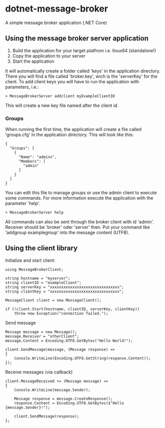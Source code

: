 # dotnet-message-broker
A simple message broker application (.NET Core)

## Using the message broker server application
1. Build the application for your target platfrom i.e. linux64 (standalone!)
2. Copy the application to your server
3. Start the application

It will automatically create a folder called 'keys' in the application directory.
There you will find a file called 'broker.key', wich is the 'serverKey' for the client.
To add client keys you will have to run the application with parameters, i.e.:
```
> MessageBrokerServer addclient myExampleClientID
```
This will create a new key file named after the client id.

### Groups
When running the first time, the application will create a file called 'groups.cfg' in the application directory.
This will look like this:

```
{
  "Groups": [
    {
      "Name": "admins",
      "Members": [
        "admin"
      ]
    }
  ]
}
```

You can edit this file to manage groups or use the admin client to execute some commands.
For more information execute the application with the parameter 'help'.

```
> MessageBrokerServer help
```
All commands can also be sent through the broker client with id 'admin'.
Receiver should be 'broker' oder 'server' then.
Put your command like 'addgroup examplegroup' into the message content (UTF8).

## Using the client library

Initialize and start client:
```
using MessageBrokerClient;

string hostname = "myserver";
string clientID = "exampleClient";
string serverKey = "xxxxxxxxxxxxxxxxxxxxxxxxxxxxxxx";
string clientKey = "xxxxxxxxxxxxxxxxxxxxxxxxxxxxxxx";

MessageClient client = new MessageClient();

if (!client.Start(hostname, clientID, serverKey, clientKey))
    throw new Exception("connection failed.");
```

Send message
```
Message message = new Message();
message.Receiver = "otherClient";
message.Content = Encoding.UTF8.GetBytes("Hello World!");

client.SendMessage(message, (Message response) =>
{
    Console.WriteLine(Encoding.UTF8.GetString(response.Content));
});
```

Receive messages (via callback)
```
client.MessageReceived += (Message message) =>
{
    Console.WriteLine(message.Sender);

    Message response = message.CreateResponse();
    response.Content = Encoding.UTF8.GetBytes($"Hello {message.Sender}!");

    client.SendMessage(response);
};
```
